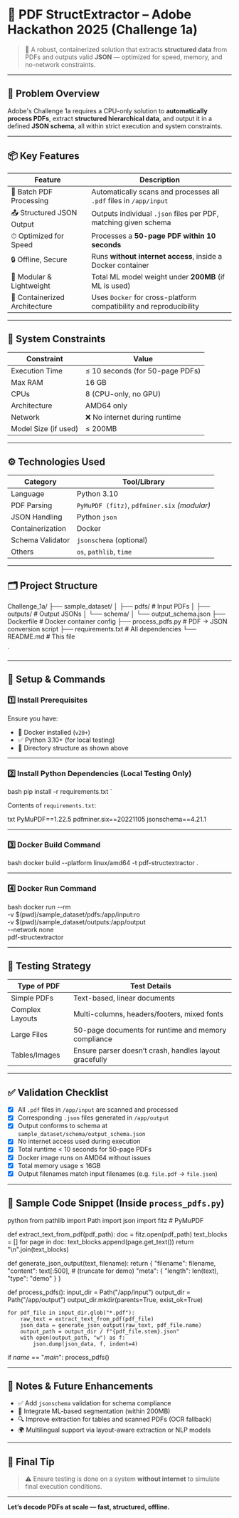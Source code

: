 # 🧾 PDF StructExtractor – Adobe Hackathon 2025 (Challenge 1a)

> 📘 A robust, containerized solution that extracts **structured data** from PDFs and outputs valid **JSON** — optimized for speed, memory, and no-network constraints.

---

## 🧠 Problem Overview

Adobe's Challenge 1a requires a CPU-only solution to **automatically process PDFs**, extract **structured hierarchical data**, and output it in a defined **JSON schema**, all within strict execution and system constraints.

---

## 📦 Key Features

| Feature                        | Description                                                                 |
|-------------------------------|-----------------------------------------------------------------------------|
| 📁 Batch PDF Processing       | Automatically scans and processes all `.pdf` files in `/app/input`         |
| 📤 Structured JSON Output     | Outputs individual `.json` files per PDF, matching given schema            |
| ⏱ Optimized for Speed        | Processes a **50-page PDF within 10 seconds**                              |
| 🔒 Offline, Secure            | Runs **without internet access**, inside a Docker container                |
| 🧠 Modular & Lightweight      | Total ML model weight under **200MB** (if ML is used)                      |
| 🧱 Containerized Architecture | Uses `Docker` for cross-platform compatibility and reproducibility         |

---

## 🔧 System Constraints

| Constraint                 | Value                              |
|---------------------------|-------------------------------------|
| Execution Time            | ≤ 10 seconds (for 50-page PDFs)    |
| Max RAM                   | 16 GB                              |
| CPUs                      | 8 (CPU-only, no GPU)               |
| Architecture              | AMD64 only                         |
| Network                   | ❌ No internet during runtime       |
| Model Size (if used)      | ≤ 200MB                            |

---

## ⚙ Technologies Used

| Category        | Tool/Library              |
|----------------|---------------------------|
| Language        | Python 3.10               |
| PDF Parsing     | `PyMuPDF (fitz)`, `pdfminer.six` *(modular)* |
| JSON Handling   | Python `json`             |
| Containerization| Docker                    |
| Schema Validator| `jsonschema` (optional)   |
| Others          | `os`, `pathlib`, `time`   |

---

## 🗂 Project Structure



Challenge\_1a/
├── sample\_dataset/
│   ├── pdfs/               # Input PDFs
│   ├── outputs/            # Output JSONs
│   └── schema/
│       └── output\_schema.json
├── Dockerfile              # Docker container config
├── process\_pdfs.py         # PDF → JSON conversion script
├── requirements.txt        # All dependencies
└── README.md               # This file

`

---

## 🚀 Setup & Commands

### 1️⃣ Install Prerequisites

Ensure you have:
- 🐳 Docker installed (`v20+`)
- ✅ Python 3.10+ (for local testing)
- 📂 Directory structure as shown above

---

### 2️⃣ Install Python Dependencies (Local Testing Only)

bash
pip install -r requirements.txt
`

Contents of `requirements.txt`:

txt
PyMuPDF==1.22.5
pdfminer.six==20221105
jsonschema==4.21.1


---

### 3️⃣ Docker Build Command

bash
docker build --platform linux/amd64 -t pdf-structextractor .


---

### 4️⃣ Docker Run Command

bash
docker run --rm \
  -v $(pwd)/sample_dataset/pdfs:/app/input:ro \
  -v $(pwd)/sample_dataset/outputs:/app/output \
  --network none \
  pdf-structextractor


---

## 🧪 Testing Strategy

| Type of PDF     | Test Details                                           |
| --------------- | ------------------------------------------------------ |
| Simple PDFs     | Text-based, linear documents                           |
| Complex Layouts | Multi-columns, headers/footers, mixed fonts            |
| Large Files     | 50-page documents for runtime and memory compliance    |
| Tables/Images   | Ensure parser doesn’t crash, handles layout gracefully |

---

## ✅ Validation Checklist

* [x] All `.pdf` files in `/app/input` are scanned and processed
* [x] Corresponding `.json` files generated in `/app/output`
* [x] Output conforms to schema at `sample_dataset/schema/output_schema.json`
* [x] No internet access used during execution
* [x] Total runtime < 10 seconds for 50-page PDFs
* [x] Docker image runs on AMD64 without issues
* [x] Total memory usage ≤ 16GB
* [x] Output filenames match input filenames (e.g. `file.pdf` → `file.json`)

---

## 📜 Sample Code Snippet (Inside `process_pdfs.py`)

python
from pathlib import Path
import json
import fitz  # PyMuPDF

def extract_text_from_pdf(pdf_path):
    doc = fitz.open(pdf_path)
    text_blocks = []
    for page in doc:
        text_blocks.append(page.get_text())
    return "\n".join(text_blocks)

def generate_json_output(text, filename):
    return {
        "filename": filename,
        "content": text[:500],  # (truncate for demo)
        "meta": {
            "length": len(text),
            "type": "demo"
        }
    }

def process_pdfs():
    input_dir = Path("/app/input")
    output_dir = Path("/app/output")
    output_dir.mkdir(parents=True, exist_ok=True)

    for pdf_file in input_dir.glob("*.pdf"):
        raw_text = extract_text_from_pdf(pdf_file)
        json_data = generate_json_output(raw_text, pdf_file.name)
        output_path = output_dir / f"{pdf_file.stem}.json"
        with open(output_path, "w") as f:
            json.dump(json_data, f, indent=4)

if _name_ == "_main_":
    process_pdfs()


---

## 📌 Notes & Future Enhancements

* ✅ Add `jsonschema` validation for schema compliance
* 🧠 Integrate ML-based segmentation (within 200MB)
* 🔍 Improve extraction for tables and scanned PDFs (OCR fallback)
* 🌍 Multilingual support via layout-aware extraction or NLP models

---

## 📣 Final Tip

> ⚠ Ensure testing is done on a system **without internet** to simulate final execution conditions.

---

**Let’s decode PDFs at scale — fast, structured, offline.**
